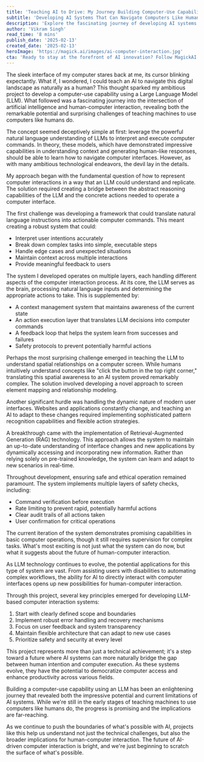```yaml
---
title: 'Teaching AI to Drive: My Journey Building Computer-Use Capabilities with Large Language Models'
subtitle: 'Developing AI Systems That Can Navigate Computers Like Humans'
description: 'Explore the fascinating journey of developing AI systems capable of navigating computer interfaces like humans. From tackling spatial awareness challenges to implementing safety protocols, discover how Large Language Models are reshaping human-computer interaction and opening new possibilities for the future of technology.'
author: 'Vikram Singh'
read_time: '8 mins'
publish_date: '2025-02-13'
created_date: '2025-02-13'
heroImage: 'https://magick.ai/images/ai-computer-interaction.jpg'
cta: 'Ready to stay at the forefront of AI innovation? Follow MagickAI on LinkedIn for more insights into groundbreaking developments in AI and human-computer interaction. Join our community of tech enthusiasts and be part of the conversation shaping the future of technology.'
---
```


The sleek interface of my computer stares back at me, its cursor blinking expectantly. What if, I wondered, I could teach an AI to navigate this digital landscape as naturally as a human? This thought sparked my ambitious project to develop a computer-use capability using a Large Language Model (LLM). What followed was a fascinating journey into the intersection of artificial intelligence and human-computer interaction, revealing both the remarkable potential and surprising challenges of teaching machines to use computers like humans do.

The concept seemed deceptively simple at first: leverage the powerful natural language understanding of LLMs to interpret and execute computer commands. In theory, these models, which have demonstrated impressive capabilities in understanding context and generating human-like responses, should be able to learn how to navigate computer interfaces. However, as with many ambitious technological endeavors, the devil lay in the details.

My approach began with the fundamental question of how to represent computer interactions in a way that an LLM could understand and replicate. The solution required creating a bridge between the abstract reasoning capabilities of the LLM and the concrete actions needed to operate a computer interface.

The first challenge was developing a framework that could translate natural language instructions into actionable computer commands. This meant creating a robust system that could:
- Interpret user intentions accurately
- Break down complex tasks into simple, executable steps
- Handle edge cases and unexpected situations
- Maintain context across multiple interactions
- Provide meaningful feedback to users

The system I developed operates on multiple layers, each handling different aspects of the computer interaction process. At its core, the LLM serves as the brain, processing natural language inputs and determining the appropriate actions to take. This is supplemented by:

- A context management system that maintains awareness of the current state
- An action execution layer that translates LLM decisions into computer commands
- A feedback loop that helps the system learn from successes and failures
- Safety protocols to prevent potentially harmful actions

Perhaps the most surprising challenge emerged in teaching the LLM to understand spatial relationships on a computer screen. While humans intuitively understand concepts like "click the button in the top right corner," translating this spatial awareness to an AI system proved remarkably complex. The solution involved developing a novel approach to screen element mapping and relationship modeling.

Another significant hurdle was handling the dynamic nature of modern user interfaces. Websites and applications constantly change, and teaching an AI to adapt to these changes required implementing sophisticated pattern recognition capabilities and flexible action strategies.

A breakthrough came with the implementation of Retrieval-Augmented Generation (RAG) technology. This approach allows the system to maintain an up-to-date understanding of interface changes and new applications by dynamically accessing and incorporating new information. Rather than relying solely on pre-trained knowledge, the system can learn and adapt to new scenarios in real-time.

Throughout development, ensuring safe and ethical operation remained paramount. The system implements multiple layers of safety checks, including:

- Command verification before execution
- Rate limiting to prevent rapid, potentially harmful actions
- Clear audit trails of all actions taken
- User confirmation for critical operations

The current iteration of the system demonstrates promising capabilities in basic computer operations, though it still requires supervision for complex tasks. What's most exciting is not just what the system can do now, but what it suggests about the future of human-computer interaction.

As LLM technology continues to evolve, the potential applications for this type of system are vast. From assisting users with disabilities to automating complex workflows, the ability for AI to directly interact with computer interfaces opens up new possibilities for human-computer interaction.

Through this project, several key principles emerged for developing LLM-based computer interaction systems:

1. Start with clearly defined scope and boundaries
2. Implement robust error handling and recovery mechanisms
3. Focus on user feedback and system transparency
4. Maintain flexible architecture that can adapt to new use cases
5. Prioritize safety and security at every level

This project represents more than just a technical achievement; it's a step toward a future where AI systems can more naturally bridge the gap between human intention and computer execution. As these systems evolve, they have the potential to democratize computer access and enhance productivity across various fields.

Building a computer-use capability using an LLM has been an enlightening journey that revealed both the impressive potential and current limitations of AI systems. While we're still in the early stages of teaching machines to use computers like humans do, the progress is promising and the implications are far-reaching.

As we continue to push the boundaries of what's possible with AI, projects like this help us understand not just the technical challenges, but also the broader implications for human-computer interaction. The future of AI-driven computer interaction is bright, and we're just beginning to scratch the surface of what's possible.